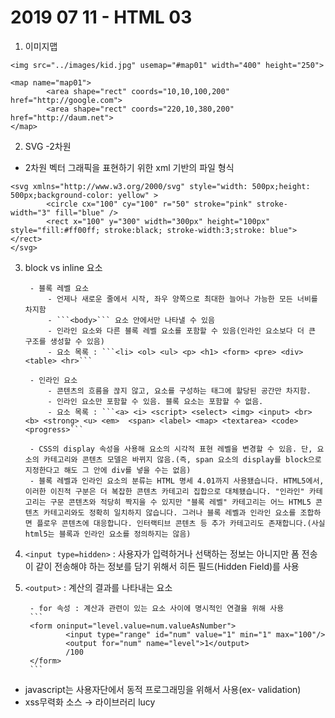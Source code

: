 # 2019 07 11 - HTML 03

1. 이미지맵

```
<img src="../images/kid.jpg" usemap="#map01" width="400" height="250">

<map name="map01">
        <area shape="rect" coords="10,10,100,200" href="http://google.com">
        <area shape="rect" coords="220,10,380,200" href="http://daum.net">
</map>
```

2. SVG
-2차원
- 2차원 벡터 그래픽을 표현하기 위한 xml 기반의 파일 형식
```
<svg xmlns="http://www.w3.org/2000/svg" style="width: 500px;height: 500px;background-color: yellow" >
        <circle cx="100" cy="100" r="50" stroke="pink" stroke-width="3" fill="blue" />
        <rect x="100" y="300" width="300px" height="100px" style="fill:#ff00ff; stroke:black; stroke-width:3;stroke: blue"></rect>
</svg>
```
3. block vs inline 요소

        - 블록 레벨 요소
            - 언제나 새로운 줄에서 시작, 좌우 양쪽으로 최대한 늘어나 가능한 모든 너비를 차지함
            - ```<body>``` 요소 안에서만 나타낼 수 있음
            - 인라인 요소와 다른 블록 레벨 요소를 포함할 수 있음(인라인 요소보다 더 큰 구조를 생성할 수 있음)
            - 요소 목록 : ```<li> <ol> <ul> <p> <h1> <form> <pre> <div> <table> <hr>```

        - 인라인 요소
            - 콘텐츠의 흐름을 끊지 않고, 요소를 구성하는 태그에 할당된 공간만 차지함.
            - 인라인 요소만 포함할 수 있음. 블록 요소는 포함할 수 없음.
            - 요소 목록 : ```<a> <i> <script> <select> <img> <input> <br> <b> <strong> <u> <em>  <span> <label> <map> <textarea> <code> <progress>```

        - CSS의 display 속성을 사용해 요소의 시각적 표현 레벨을 변경할 수 있음. 단, 요소의 카테고리와 콘텐츠 모델은 바뀌지 않음.(즉, span 요소의 display를 block으로 지정한다고 해도 그 안에 div를 넣을 수는 없음)
        - 블록 레벨과 인라인 요소의 분류는 HTML 명세 4.01까지 사용됐습니다. HTML5에서, 이러한 이진적 구분은 더 복잡한 콘텐츠 카테고리 집합으로 대체됐습니다. "인라인" 카테고리는 구문 콘텐츠와 적당히 짝지을 수 있지만 "블록 레벨" 카테고리는 어느 HTML5 콘텐츠 카테고리와도 정확히 일치하지 않습니다. 그러나 블록 레벨과 인라인 요소를 조합하면 플로우 콘텐츠에 대응합니다. 인터랙티브 콘텐츠 등 추가 카테고리도 존재합니다.(사실 html5는 블록과 인라인 요소를 정의하지는 않음)

5. ```<input type=hidden>``` : 사용자가 입력하거나 선택하는 정보는 아니지만 폼 전송이 같이 전송해야 하는 정보를 담기 위해서 히든 필드(Hidden Field)를 사용

6. ```<output>``` : 계산의 결과를 나타내는 요소

        - for 속성 : 계산과 관련이 있는 요소 사이에 명시적인 연결을 위해 사용
        ```
        <form oninput="level.value=num.valueAsNumber">
                <input type="range" id="num" value="1" min="1" max="100"/>
                <output for="num" name="level">1</output>
                /100
        </form>
        ```

- javascript는 사용자단에서 동적 프로그래밍을 위해서 사용(ex- validation)
- xss무력화 소스 → 라이브러리 lucy

